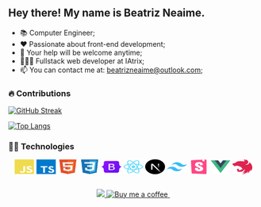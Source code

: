 ## Hey there! My name is Beatriz Neaime.

- 📚 Computer Engineer;
- ❤️ Passionate about front-end development;
- 🤗 Your help will be welcome anytime;
- 👩🏽‍💻 Fullstack web developer at IAtrix;
- 📫 You can contact me at: beatrizneaime@outlook.com;

### :fire: Contributions

  [![GitHub Streak](http://github-readme-streak-stats.herokuapp.com?user=BeatrizNeaime&theme=tokyonight&background=000000)](https://git.io/streak-stats)
  
  [![Top Langs](https://github-readme-stats.vercel.app/api/top-langs/?username=BeatrizNeaime&layout=compact&theme=tokyonight)](https://github.com/anuraghazra/github-readme-stats)
  
  ### 👩‍💻 Technologies

  <div align="center">
    <img align="center" height="30" width="40" src="https://raw.githubusercontent.com/devicons/devicon/master/icons/javascript/javascript-plain.svg">
    <img align="center" height="30" width="40" src="https://github.com/devicons/devicon/blob/master/icons/typescript/typescript-plain.svg">  
    <img align="center" height="30" width="40" src="https://raw.githubusercontent.com/devicons/devicon/master/icons/html5/html5-original.svg">
    <img align="center" height="30" width="40" src="https://raw.githubusercontent.com/devicons/devicon/master/icons/css3/css3-original.svg">
    <img align="center" height="30" width="40" src="https://raw.githubusercontent.com/devicons/devicon/master/icons/bootstrap/bootstrap-original.svg">
    <img align="center" height="30" width="40" src="https://raw.githubusercontent.com/devicons/devicon/master/icons/react/react-original.svg">
    <img align="center" height="30" width="40" src="https://github.com/devicons/devicon/blob/master/icons/nextjs/nextjs-original.svg">
    <img align="center" height="30" width="40" src="https://github.com/devicons/devicon/blob/master/icons/tailwindcss/tailwindcss-plain.svg">
    <img align="center" height="30" width="40" src="https://github.com/devicons/devicon/blob/master/icons/storybook/storybook-plain.svg">
    <img align="center" height="30" width="40" src="https://github.com/devicons/devicon/blob/master/icons/vuejs/vuejs-original.svg">
    <img align="center" height="30" width="40" src="https://github.com/devicons/devicon/blob/master/icons/nestjs/nestjs-plain.svg">
  </div>

##
<div id="badges" align="center" >
  <a href="https://www.linkedin.com/in/beatriz-neaime-1564b51b1/" target="_blank" >
    <img src="https://img.shields.io/badge/LinkedIn-blue?style=for-the-badge&logo=linkedin&logoColor=white"/>
  </a>
  <a href="https://www.buymeacoffee.com/beatrizneaime" target="_blank">
    <img src="https://helloimjessa.files.wordpress.com/2021/06/bmc-button.png" height="30px" alt="Buy me a coffee"/>
  </a>
  <img src="https://komarev.com/ghpvc/?username=BeatrizNeaime&style=flat-square&color=blueviolet" alt=""/>
</div>
